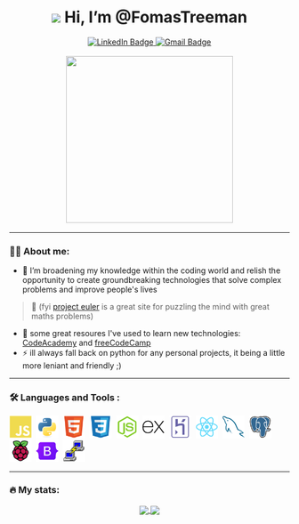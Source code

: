 <div align="center">
  <h1 > 
    <img src="https://media.giphy.com/media/hvRJCLFzcasrR4ia7z/giphy.gif" width="30px"/>
    Hi, I’m @FomasTreeman
  </h1>
  <div id="badges">
    <a href="https://www.linkedin.com/in/fomas-treeman/">
      <img src="https://img.shields.io/badge/LinkedIn-blue?style=flat&logo=linkedin&logoColor=white" alt="LinkedIn Badge"/>
    </a>
    <a href="tom@team-freeman.com">
      <img src="https://img.shields.io/badge/Gmail-red?style=flat&logo=Gmail&logoColor=white" alt="Gmail Badge"/>
    </a>
  </div>
  <img src="https://komarev.com/ghpvc/?username=FomasTreeman&style=flat&color=blue" alt=""/>
</div>

<div id="header" align="center" width="100">
  <img src="https://cdn-icons-png.flaticon.com/512/5986/5986092.png" width="300" height="300">
</div>

---

### :woman_technologist: About me:

- 👀 I’m broadening my knowledge within the coding world and relish the opportunity to create groundbreaking technologies that solve complex problems and improve people's lives
> 🔭 (fyi [project euler](https://projecteuler.net/) is a great site for puzzling the mind with great maths problems)
- 🔆 some great resoures I've used to learn new technologies: [CodeAcademy](https://www.codecademy.com/) and [freeCodeCamp](https://www.freecodecamp.org/)
- ⚡ ill always fall back on python for any personal projects, it being a little more leniant and friendly ;) 

---

### :hammer_and_wrench: Languages and Tools :
  
<div>
  <img src="https://github.com/devicons/devicon/blob/master/icons/javascript/javascript-plain.svg" title="Javascript" alt="js" width="40" height="40"/>&nbsp; 
  <img src="https://github.com/devicons/devicon/blob/master/icons/python/python-original.svg" title="Python" alt="python" width="40" height="40"/>&nbsp; 
  <img src="https://github.com/devicons/devicon/blob/master/icons/html5/html5-original.svg" title="html5" alt="html5" width="40" height="40"/>&nbsp; 
  <img src="https://github.com/devicons/devicon/blob/master/icons/css3/css3-original.svg" title="css3" alt="css3" width="40" height="40"/>&nbsp; 
  <img src="https://github.com/devicons/devicon/blob/master/icons/nodejs/nodejs-original.svg" title="nodejs" alt="nodejs" width="40" height="40"/>&nbsp;
  <img src="https://github.com/devicons/devicon/blob/master/icons/express/express-original.svg" title="express" alt="express" width="40" height="40"/>&nbsp;
  <img src="https://github.com/devicons/devicon/blob/master/icons/heroku/heroku-original.svg" title="heroku" alt="heroku" width="40" height="40"/>&nbsp;
  <img src="https://github.com/devicons/devicon/blob/master/icons/react/react-original.svg" title="React" alt="React" width="40" height="40"/>&nbsp;
  <img src="https://github.com/devicons/devicon/blob/master/icons/mysql/mysql-original.svg" title="MySQL" alt="MySQL" width="40" height="40"/>&nbsp;
  <img src="https://github.com/devicons/devicon/blob/master/icons/postgresql/postgresql-original.svg" title="postrgreSQL" alt="postrgreSQL" width="40" height="40"/>&nbsp;
  <img src="https://github.com/devicons/devicon/blob/master/icons/raspberrypi/raspberrypi-original.svg" title="raspberrypi" alt="raspberrypi" width="40" height="40"/>&nbsp;
  <img src="https://github.com/devicons/devicon/blob/master/icons/bootstrap/bootstrap-original.svg" title="bootstrap" alt="bootstrap" width="40" height="40"/>&nbsp;
  <img src="https://github.com/devicons/devicon/blob/master/icons/putty/putty-original.svg" title="putty" alt="putty" width="40" height="40"/>&nbsp;
</div>
  
---
  
### :fire: My stats:
<div align="center">
<a href="https://github.com/anuraghazra/github-readme-stats">
  <img align="center" src="https://github-readme-stats.vercel.app/api/top-langs?username=FomasTreeman&theme=dark&show_icons=true&layout=compact&hide_border=true" />
</a>
<a href="https://github.com/anuraghazra/github-readme-stats">
  <img align="center" src="https://github-readme-stats.vercel.app/api?username=FomasTreeman&theme=dark&hide=stars&hide_border=true" />
</a>
</div>
